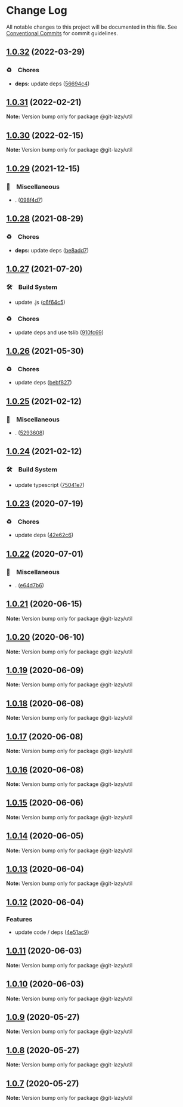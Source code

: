 # Change Log

All notable changes to this project will be documented in this file.
See [Conventional Commits](https://conventionalcommits.org) for commit guidelines.

## [1.0.32](https://github.com/bluelovers/ws-git-lazy/compare/@git-lazy/util@1.0.31...@git-lazy/util@1.0.32) (2022-03-29)


### ♻️　Chores

* **deps:** update deps ([56694c4](https://github.com/bluelovers/ws-git-lazy/commit/56694c4145d5e106af6bf75bc85e501b9ff029ca))





## [1.0.31](https://github.com/bluelovers/ws-git-lazy/compare/@git-lazy/util@1.0.30...@git-lazy/util@1.0.31) (2022-02-21)

**Note:** Version bump only for package @git-lazy/util





## [1.0.30](https://github.com/bluelovers/ws-git-lazy/compare/@git-lazy/util@1.0.29...@git-lazy/util@1.0.30) (2022-02-15)

**Note:** Version bump only for package @git-lazy/util





## [1.0.29](https://github.com/bluelovers/ws-git-lazy/compare/@git-lazy/util@1.0.28...@git-lazy/util@1.0.29) (2021-12-15)


### 🔖　Miscellaneous

* . ([098f4d7](https://github.com/bluelovers/ws-git-lazy/commit/098f4d705517f0efeef7ef5e9a15c0a16038bb4b))





## [1.0.28](https://github.com/bluelovers/ws-git-lazy/compare/@git-lazy/util@1.0.27...@git-lazy/util@1.0.28) (2021-08-29)


### ♻️　Chores

* **deps:** update deps ([be8add7](https://github.com/bluelovers/ws-git-lazy/commit/be8add78b800730f5056f777b1a94dcf329801ea))





## [1.0.27](https://github.com/bluelovers/ws-git-lazy/compare/@git-lazy/util@1.0.26...@git-lazy/util@1.0.27) (2021-07-20)


### 🛠　Build System

* update .js ([c6f64c5](https://github.com/bluelovers/ws-git-lazy/commit/c6f64c52d8aafa63d2e4424bdc36192fe413733f))


### ♻️　Chores

* update deps and use tslib ([910fc69](https://github.com/bluelovers/ws-git-lazy/commit/910fc69537675a16bd0c27bf8d6878196eee51d6))





## [1.0.26](https://github.com/bluelovers/ws-git-lazy/compare/@git-lazy/util@1.0.25...@git-lazy/util@1.0.26) (2021-05-30)


### ♻️　Chores

* update deps ([bebf827](https://github.com/bluelovers/ws-git-lazy/commit/bebf827337a43b26600b329275000e43bc9707a7))





## [1.0.25](https://github.com/bluelovers/ws-git-lazy/compare/@git-lazy/util@1.0.24...@git-lazy/util@1.0.25) (2021-02-12)


### 🔖　Miscellaneous

* . ([5293608](https://github.com/bluelovers/ws-git-lazy/commit/529360849e1fb6e74278be035363614635572081))





## [1.0.24](https://github.com/bluelovers/ws-git-lazy/compare/@git-lazy/util@1.0.23...@git-lazy/util@1.0.24) (2021-02-12)


### 🛠　Build System

* update typescript ([75041e7](https://github.com/bluelovers/ws-git-lazy/commit/75041e75065a74f02f1d0dd61d72bd83544414cd))





## [1.0.23](https://github.com/bluelovers/ws-git-lazy/compare/@git-lazy/util@1.0.22...@git-lazy/util@1.0.23) (2020-07-19)


### ♻️　Chores

* update deps ([42e62c6](https://github.com/bluelovers/ws-git-lazy/commit/42e62c6daeaeff1f24a20f54390d1318815cdc18))





## [1.0.22](https://github.com/bluelovers/ws-git-lazy/compare/@git-lazy/util@1.0.21...@git-lazy/util@1.0.22) (2020-07-01)


### 🔖　Miscellaneous

* . ([e64d7b6](https://github.com/bluelovers/ws-git-lazy/commit/e64d7b630e602b519955a36b77bdc0dd7de6d981))





## [1.0.21](https://github.com/bluelovers/ws-git-lazy/compare/@git-lazy/util@1.0.20...@git-lazy/util@1.0.21) (2020-06-15)

**Note:** Version bump only for package @git-lazy/util





## [1.0.20](https://github.com/bluelovers/ws-git-lazy/compare/@git-lazy/util@1.0.19...@git-lazy/util@1.0.20) (2020-06-10)

**Note:** Version bump only for package @git-lazy/util





## [1.0.19](https://github.com/bluelovers/ws-git-lazy/compare/@git-lazy/util@1.0.18...@git-lazy/util@1.0.19) (2020-06-09)

**Note:** Version bump only for package @git-lazy/util





## [1.0.18](https://github.com/bluelovers/ws-git-lazy/compare/@git-lazy/util@1.0.17...@git-lazy/util@1.0.18) (2020-06-08)

**Note:** Version bump only for package @git-lazy/util





## [1.0.17](https://github.com/bluelovers/ws-git-lazy/compare/@git-lazy/util@1.0.16...@git-lazy/util@1.0.17) (2020-06-08)

**Note:** Version bump only for package @git-lazy/util





## [1.0.16](https://github.com/bluelovers/ws-git-lazy/compare/@git-lazy/util@1.0.15...@git-lazy/util@1.0.16) (2020-06-08)

**Note:** Version bump only for package @git-lazy/util





## [1.0.15](https://github.com/bluelovers/ws-git-lazy/compare/@git-lazy/util@1.0.14...@git-lazy/util@1.0.15) (2020-06-06)

**Note:** Version bump only for package @git-lazy/util





## [1.0.14](https://github.com/bluelovers/ws-git-lazy/compare/@git-lazy/util@1.0.13...@git-lazy/util@1.0.14) (2020-06-05)

**Note:** Version bump only for package @git-lazy/util





## [1.0.13](https://github.com/bluelovers/ws-git-lazy/compare/@git-lazy/util@1.0.12...@git-lazy/util@1.0.13) (2020-06-04)

**Note:** Version bump only for package @git-lazy/util





## [1.0.12](https://github.com/bluelovers/ws-git-lazy/compare/@git-lazy/util@1.0.11...@git-lazy/util@1.0.12) (2020-06-04)


### Features

* update code / deps ([4e51ac9](https://github.com/bluelovers/ws-git-lazy/commit/4e51ac92473ecd9d855c0fdbe52530a1b9d4ca82))





## [1.0.11](https://github.com/bluelovers/ws-git-lazy/compare/@git-lazy/util@1.0.10...@git-lazy/util@1.0.11) (2020-06-03)

**Note:** Version bump only for package @git-lazy/util





## [1.0.10](https://github.com/bluelovers/ws-git-lazy/compare/@git-lazy/util@1.0.9...@git-lazy/util@1.0.10) (2020-06-03)

**Note:** Version bump only for package @git-lazy/util





## [1.0.9](https://github.com/bluelovers/ws-git-lazy/compare/@git-lazy/util@1.0.8...@git-lazy/util@1.0.9) (2020-05-27)

**Note:** Version bump only for package @git-lazy/util





## [1.0.8](https://github.com/bluelovers/ws-git-lazy/compare/@git-lazy/util@1.0.7...@git-lazy/util@1.0.8) (2020-05-27)

**Note:** Version bump only for package @git-lazy/util





## [1.0.7](https://github.com/bluelovers/ws-git-lazy/compare/@git-lazy/util@1.0.6...@git-lazy/util@1.0.7) (2020-05-27)

**Note:** Version bump only for package @git-lazy/util
